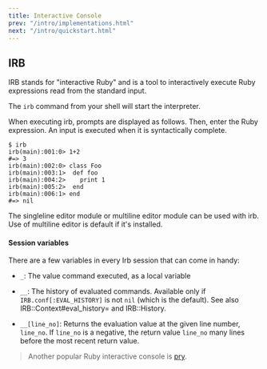 ```yaml
---
title: Interactive Console
prev: "/intro/implementations.html"
next: "/intro/quickstart.html"
---
```


## IRB[](#irb)

IRB stands for "interactive Ruby" and is a tool to interactively execute
Ruby expressions read from the standard input.

The `irb` command from your shell will start the interpreter.

When executing irb, prompts are displayed as follows. Then, enter the
Ruby expression. An input is executed when it is syntactically complete.


```irb
$ irb
irb(main):001:0> 1+2
#=> 3
irb(main):002:0> class Foo
irb(main):003:1>  def foo
irb(main):004:2>    print 1
irb(main):005:2>  end
irb(main):006:1> end
#=> nil
```

The singleline editor module or multiline editor module can be used with
irb. Use of multiline editor is default if it's installed.

#### Session variables[](#session-variables)

There are a few variables in every Irb session that can come in handy:

* `_`: The value command executed, as a local variable
* `__`: The history of evaluated commands. Available only if
  `IRB.conf[:EVAL_HISTORY]` is not `nil` (which is the default). See
  also IRB::Context#eval\_history= and IRB::History.

* `__[line_no]`: Returns the evaluation value at the given line number,
  `line_no`. If `line_no` is a negative, the return value `line_no` many
  lines before the most recent return value.



> Another popular Ruby interactive console is <a
> href='http://pryrepl.org/' class='remote' target='_blank'>pry</a>.



